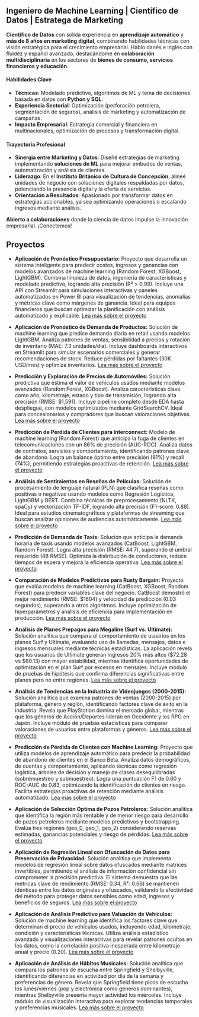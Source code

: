 ## **Ingeniero de Machine Learning | Científico de Datos | Estratega de Marketing**  

**Científico de Datos** con sólida experiencia en **aprendizaje automático** y **más de 8 años en marketing digital**, combinando habilidades técnicas con visión estratégica para el crecimiento empresarial. Hablo danés e inglés con fluidez y español avanzado, destacándome en **colaboración multidisciplinaria** en los sectores de **bienes de consumo, servicios financieros y educación**.  

#### **Habilidades Clave**  
- **Técnicas**: Modelado predictivo, algoritmos de ML y toma de decisiones basada en datos con **Python y SQL**.  
- **Experiencia Sectorial**: Optimización (perforación petrolera, segmentación de seguros), análisis de marketing y automatización de campañas.  
- **Impacto Empresarial**: Estrategia comercial y financiera en multinacionales, optimización de procesos y transformación digital.  

#### **Trayectoria Profesional**  
- **Sinergia entre Marketing y Datos**: Diseñé estrategias de marketing implementando **soluciones de ML** para mejorar embudos de ventas, automatización y análisis de clientes.  
- **Liderazgo**: En el **Instituto Británico de Cultura de Concepción**, alineé unidades de negocio con soluciones digitales respaldadas por datos, potenciando la presencia digital y la oferta de servicios.  
- **Orientación a Resultados**: Apasionado por transformar datos en estrategias accionables, ya sea optimizando operaciones o escalando ingresos mediante análisis.  

**Abierto a colaboraciones** donde la ciencia de datos impulse la innovación empresarial. ¡Conectemos!  

## Proyectos
*  **Aplicación de Pronóstico Presupuestario:**
Proyecto que desarrolla un sistema inteligente para predecir costos, ingresos y ganancias con modelos avanzados de machine learning (Random Forest, XGBoost, LightGBM). Combina limpieza de datos, ingeniería de características y modelado predictivo, logrando alta precisión (R² > 0.99). Incluye una API con Streamlit para simulaciones interactivas y paneles automatizados en Power BI para visualización de tendencias, anomalías y métricas clave como márgenes de ganancia. Ideal para equipos financieros que buscan optimizar la planificación con análisis automatizado y explicable.
[Lea más sobre el proyecto](https://bokols.github.io/Aplicacion-Inteligente-para-el-Pronostico-de-Presupuesto-Empresarial/)

*  **Aplicación de Pronóstico de Demanda de Productos:**
Solución de machine learning que predice demanda diaria en retail usando modelos LightGBM. Analiza patrones de ventas, sensibilidad a precios y rotación de inventario (MAE: 7.3 unidades/día). Incluye dashboards interactivos en Streamlit para simular escenarios comerciales y generar recomendaciones de stock. Reduce pérdidas por faltantes (30K USD/mes) y optimiza inventarios.
[Lea más sobre el proyecto](https://bokols.github.io/Product-Demand-Forecasting-Application/)

*  **Predicción y Exploración de Precios de Automóviles:**
Solución predictiva que estima el valor de vehículos usados mediante modelos avanzados (Random Forest, XGBoost). Analiza características clave como año, kilometraje, estado y tipo de transmisión, logrando alta precisión (RMSE: $1,591). Incluye pipeline completo desde EDA hasta despliegue, con modelos optimizados mediante GridSearchCV. Ideal para concesionarios y compradores que buscan valoraciones objetivas.
[Lea más sobre el proyecto](https://bokols.github.io/Prediccion-de-Precios-de-Vehiculos/)

*  **Predicción de Pérdida de Clientes para Interconnect:**
Modelo de machine learning (Random Forest) que anticipa la fuga de clientes en telecomunicaciones con un 86% de precisión (AUC-ROC). Analiza datos de contratos, servicios y comportamiento, identificando patrones clave de abandono. Logra un balance óptimo entre precisión (91%) y recall (74%), permitiendo estrategias proactivas de retención.
[Lea más sobre el proyecto](https://bokols.github.io/Prediccion_de_la_Perdida_de_Clientes_para_Interconnect/)

*  **Análisis de Sentimientos en Reseñas de Películas:**
Solución de procesamiento de lenguaje natural (PLN) que clasifica reseñas como positivas o negativas usando modelos como Regresión Logística, LightGBM y BERT. Combina técnicas de preprocesamiento (NLTK, spaCy) y vectorización TF-IDF, logrando alta precisión (F1-score: 0.88). Ideal para estudios cinematográficos y plataformas de streaming que buscan analizar opiniones de audiencias automáticamente.
[Lea más sobre el proyecto](https://bokols.github.io/Analisis_de_Sentimientos_de_Resenas_de_Peliculas_Utilizando_Multiples_Modelos_de_ML/)

*  **Predicción de Demanda de Taxis:**
Solución que anticipa la demanda horaria de taxis usando modelos avanzados (CatBoost, LightGBM, Random Forest). Logra alta precisión (RMSE: 44.7), superando el umbral requerido (48 RMSE). Optimiza la distribución de conductores, reduce tiempos de espera y mejora la eficiencia operativa.
[Lea más sobre el proyecto](https://bokols.github.io/Prediccion_de_Pedidos_de_Taxi_Usando_Modelos_de_Machine_Learning/)

*  **Comparación de Modelos Predictivos para Rusty Bargain:**
Proyecto que evalúa modelos de machine learning (CatBoost, XGBoost, Random Forest) para predecir variables clave del negocio. CatBoost demostró el mejor rendimiento (RMSE: $1604) y velocidad de predicción (0.03 segundos), superando a otros algoritmos. Incluye optimización de hiperparámetros y análisis de eficiencia para implementación en producción.
[Lea más sobre el proyecto](https://bokols.github.io/rusty-bargain/)

*  **Análisis de Planes Prepagos para Megaline (Surf vs. Ultimate):**
Solución analítica que compara el comportamiento de usuarios en los planes Surf y Ultimate, evaluando uso de llamadas, mensajes, datos e ingresos mensuales mediante técnicas estadísticas. La aplicación revela que los usuarios de Ultimate generan ingresos 20% más altos ($72.28 vs $60.13) con mayor estabilidad, mientras identifica oportunidades de optimización en el plan Surf por excesos en mensajes. Incluye módulo de pruebas de hipótesis que confirma diferencias significativas entre planes pero no entre regiones.
[Lea más sobre el proyecto](https://bokols.github.io/megaline/)

*  **Análisis de Tendencias en la Industria de Videojuegos (2000-2015):**
Solución analítica que examina patrones de ventas (2000-2015) por plataforma, género y región, identificando factores clave de éxito en la industria. Revela que PlayStation domina el mercado global, mientras que los géneros de Acción/Deportes lideran en Occidente y los RPG en Japón. Incluye módulo de pruebas estadísticas para comparar valoraciones de usuarios entre plataformas y géneros.
[Lea más sobre el proyecto](https://bokols.github.io/ice/)

*  **Predicción de Pérdida de Clientes con Machine Learning:**
Proyecto que utiliza modelos de aprendizaje automático para predecir la probabilidad de abandono de clientes en el Banco Beta. Analiza datos demográficos, de cuentas y comportamiento, aplicando técnicas como regresión logística, árboles de decisión y manejo de clases desequilibradas (sobremuestreo y submuestreo). Logra una puntuación F1 de 0.60 y ROC-AUC de 0.83, optimizando la identificación de clientes en riesgo. Facilita estrategias proactivas de retención mediante análisis automatizado.
[Lea más sobre el proyecto](https://bokols.github.io/betabank/)


*  **Aplicación de Selección Óptima de Pozos Petroleros:**
Solución analítica que identifica la región más rentable y de menor riesgo para desarrollo de pozos petroleros mediante modelos predictivos y bootstrapping. Evalúa tres regiones (geo_0, geo_1, geo_2) considerando reservas estimadas, ganancias potenciales y riesgo de pérdidas.
[Lea más sobre el proyecto](https://bokols.github.io/oilygiant/)


*  **Aplicación de Regresión Lineal con Ofuscación de Datos para Preservación de Privacidad:**
Solución analítica que implementa modelos de regresión lineal sobre datos ofuscados mediante matrices invertibles, permitiendo el análisis de información confidencial sin comprometer la precisión predictiva. El sistema demuestra que las métricas clave de rendimiento (RMSE: 0.34, R²: 0.66) se mantienen idénticas entre los datos originales y ofuscados, validando la efectividad del método para proteger datos sensibles como edad, ingresos y beneficios de seguros.
[Lea más sobre el proyecto](https://bokols.github.io/sure-tomorrow/)


*  **Aplicación de Análisis Predictivo para Valuación de Vehículos:**
Solución de machine learning que identifica los factores clave que determinan el precio de vehículos usados, incluyendo edad, kilometraje, condición y características técnicas. Utiliza análisis estadístico avanzado y visualizaciones interactivas para revelar patrones ocultos en los datos, como la correlación positiva inesperada entre kilometraje anual y precio (0.20).
[Lea más sobre el proyecto](https://bokols.github.io/crankshaft/)


*  **Aplicación de Análisis de Hábitos Musicales:**
Solución analítica que compara los patrones de escucha entre Springfield y Shelbyville, identificando diferencias en actividad por día de la semana y preferencias de género. Revela que Springfield tiene picos de escucha los lunes/viernes (pop y electrónica como géneros dominantes), mientras Shelbyville presenta mayor actividad los miércoles. Incluye módulo de visualización interactiva para explorar tendencias temporales y preferencias musicales.
[Lea más sobre el proyecto](https://bokols.github.io/yandex-music/)















